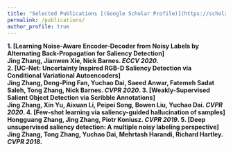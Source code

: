```yaml
---
title: "Selected Publications [(Google Scholar Profile)](https://scholar.google.com.au/citations?user=Qa1DMv8AAAAJ&hl=en)"
permalink: /publications/
author_profile: true
---
```

<b>1. [Learning Noise-Aware Encoder-Decoder from Noisy Labels by Alternating Back-Propagation for Saliency Detection]<br> 
<b>Jing Zhang</b>, Jianwen Xie, Nick Barnes.
<i>ECCV 2020</i>.
</br>
<b>2. [UC-Net: Uncertainty Inspired RGB-D Saliency Detection via Conditional Variational Autoencoders]<br> 
<b>Jing Zhang</b>, Deng-Ping Fan, Yuchao Dai, Saeed Anwar, Fatemeh Sadat Saleh, Tong Zhang, Nick Barnes.
<i>CVPR 2020</i>.
<b>3. [Weakly-Supervised Salient Object Detection via Scribble Annotations]<br> 
<b>Jing Zhang</b>, Xin Yu, Aixuan Li, Peipei Song, Bowen Liu, Yuchao Dai.
<i>CVPR 2020</i>.
<b>4. [Few-shot learning via saliency-guided hallucination of samples]<br> 
<b>Hongguang Zhang, Jing Zhang</b>, Piotr Koniusz.
<i>CVPR 2019</i>.
<b>5. [Deep unsupervised saliency detection: A multiple noisy labeling perspective]<br> 
<b>Jing Zhang</b>, Tong Zhang, Yuchao Dai, Mehrtash Harandi, Richard Hartley.
<i>CVPR 2018</i>.
